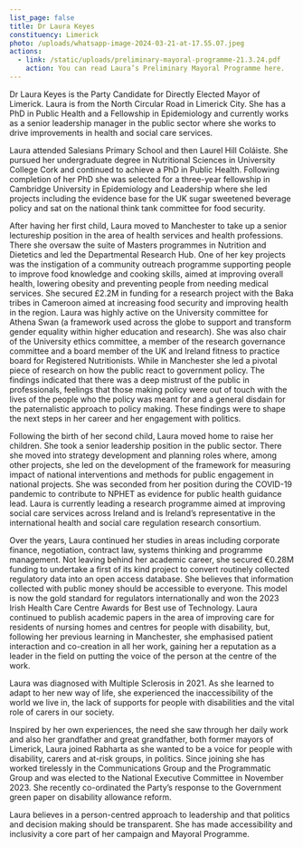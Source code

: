 ```yaml
---
list_page: false
title: Dr Laura Keyes
constituency: Limerick
photo: /uploads/whatsapp-image-2024-03-21-at-17.55.07.jpeg
actions:
  - link: /static/uploads/preliminary-mayoral-programme-21.3.24.pdf
    action: You can read Laura’s Preliminary Mayoral Programme here.
---
```

Dr Laura Keyes is the Party Candidate for Directly Elected Mayor of Limerick. Laura is from the North Circular Road in Limerick City. She has a PhD in Public Health and a Fellowship in Epidemiology and currently works as a senior leadership manager in the public sector where she works to drive improvements in health and social care services.

Laura attended Salesians Primary School and then Laurel Hill Coláiste. She pursued her undergraduate degree in Nutritional Sciences in University College Cork and continued to achieve a PhD in Public Health. Following completion of her PhD she was selected for a three-year fellowship in Cambridge University in Epidemiology and Leadership where she led projects including the evidence base for the UK sugar sweetened beverage policy and sat on the national think tank committee for food security.

After having her first child, Laura moved to Manchester to take up a senior lectureship position in the area of health services and health professions. There she oversaw the suite of Masters programmes in Nutrition and Dietetics and led the Departmental Research Hub. One of her key projects was the instigation of a community outreach programme supporting people to improve food knowledge and cooking skills, aimed at improving overall health, lowering obesity and preventing people from needing medical services. She secured £2.2M in funding for a research project with the Baka tribes in Cameroon aimed at increasing food security and improving health in the region. Laura was highly active on the University committee for Athena Swan (a framework used across the globe to support and transform gender equality within higher education and research). She was also chair of the University ethics committee, a member of the research governance committee and a board member of the UK and Ireland fitness to practice board for Registered Nutritionists. While in Manchester she led a pivotal piece of research on how the public react to government policy. The findings indicated that there was a deep mistrust of the public in professionals, feelings that those making policy were out of touch with the lives of the people who the policy was meant for and a general disdain for the paternalistic approach to policy making. These findings were to shape the next steps in her career and her engagement with politics.

Following the birth of her second child, Laura moved home to raise her children. She took a senior leadership position in the public sector. There she moved into strategy development and planning roles where, among other projects, she led on the development of the framework for measuring impact of national interventions and methods for public engagement in national projects. She was seconded from her position during the COVID-19 pandemic to contribute to NPHET as evidence for public health guidance lead. Laura is currently leading a research programme aimed at improving social care services across Ireland and is Ireland’s representative in the international health and social care regulation research consortium.

Over the years, Laura continued her studies in areas including corporate finance, negotiation, contract law, systems thinking and programme management. Not leaving behind her academic career, she secured €0.28M funding to undertake a first of its kind project to convert routinely collected regulatory data into an open access database. She believes that information collected with public money should be accessible to everyone. This model is now the gold standard for regulators internationally and won the 2023 Irish Health Care Centre Awards for Best use of Technology. Laura continued to publish academic papers in the area of improving care for residents of nursing homes and centres for people with disability, but, following her previous learning in Manchester, she emphasised patient interaction and co-creation in all her work, gaining her a reputation as a leader in the field on putting the voice of the person at the centre of the work.

Laura was diagnosed with Multiple Sclerosis in 2021. As she learned to adapt to her new way of life, she experienced the inaccessibility of the world we live in, the lack of supports for people with disabilities and the vital role of carers in our society. 

Inspired by her own experiences, the need she saw through her daily work and also her grandfather and great grandfather, both former mayors of Limerick, Laura joined Rabharta as she wanted to be a voice for people with disability, carers and at-risk groups, in politics. Since joining she has worked tirelessly in the Communications Group and the Programmatic Group and was elected to the National Executive Committee in November 2023. She recently co-ordinated the Party’s response to the Government green paper on disability allowance reform.

Laura believes in a person-centred approach to leadership and that politics and decision making should be transparent. She has made accessibility and inclusivity a core part of her campaign and Mayoral Programme.